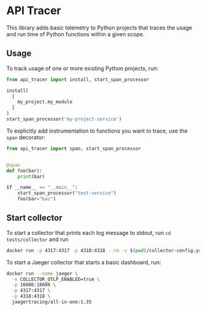 # API Tracer

This library adds basic telemetry to Python projects that traces the usage and run time of Python functions within a given scope.

## Usage

To track usage of one or more existing Python projects, run:

```python
from api_tracer import install, start_span_processor

install(
  [
    my_project.my_module
  ]
)
start_span_processor('my-project-service')
```

To explicitly add instrumentation to functions you want to trace, use the `span` decorator:

```python
from api_tracer import span, start_span_processor


@span
def foo(bar):
    print(bar)

if __name__ == "__main__":
    start_span_processor("test-service")
    foo(bar="baz")
```

## Start collector

To start a collector that prints each log message to stdout, run `cd tests/collector` and run

```bash
docker run -p 4317:4317 -p 4318:4318 --rm -v $(pwd)/collector-config.yaml:/etc/otelcol/config.yaml otel/opentelemetry-collector
```

To start a Jaeger collector that starts a basic dashboard, run:

```bash
docker run --name jaeger \
  -e COLLECTOR_OTLP_ENABLED=true \
  -p 16686:16686 \
  -p 4317:4317 \
  -p 4318:4318 \
  jaegertracing/all-in-one:1.35
```
